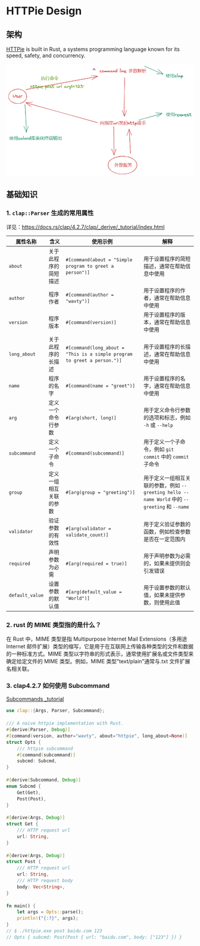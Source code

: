 # HTTPie Design

## 架构

[HTTPie](https://github.com/wavty/rust-plus/blob/main/gethandsdirty/httpie/src/main.rs) is built in Rust, a systems programming language known for its speed, safety, and concurrency.

![httpie-framework](../images/httpie-framework.png)

## 基础知识

### 1. `clap::Parser` 生成的常用属性

详见：https://docs.rs/clap/4.2.7/clap/_derive/_tutorial/index.html

| 属性名称        | 含义                   | 使用示例                                                                 | 解释                                                                                           |
| --------------- | ---------------------- | ------------------------------------------------------------------------ | ---------------------------------------------------------------------------------------------- |
| `about`         | 关于此程序的简短描述   | `#[command(about = "Simple program to greet a person")]`                 | 用于设置程序的简短描述，通常在帮助信息中使用                                                   |
| `author`        | 程序作者               | `#[command(author = "wavty")]`                                           | 用于设置程序的作者，通常在帮助信息中使用                                                       |
| `version`       | 程序版本               | `#[command(version)]`                                                    | 用于设置程序的版本，通常在帮助信息中使用                                                       |
| `long_about`    | 关于此程序的长描述     | `#[command(long_about = "This is a simple program to greet a person.")]` | 用于设置程序的长描述，通常在帮助信息中使用                                                     |
| `name`          | 程序的名字             | `#[command(name = "greet")]`                                             | 用于设置程序的名字，通常在帮助信息中使用                                                       |
| `arg`           | 定义一个命令行参数     | `#[arg(short, long)]`                                                    | 用于定义命令行参数的选项和标志，例如 `-h` 或 `--help`                                          |
| `subcommand`    | 定义一个子命令         | `#[command(subcommand)]`                                                   | 用于定义一个子命令，例如 `git commit` 中的 `commit` 子命令                                     |
| `group`         | 定义一组相互关联的参数 | `#[arg(group = "greeting")]`                                             | 用于定义一组相互关联的参数，例如 `--greeting hello --name World` 中的 `--greeting` 和 `--name` |
| `validator`     | 验证参数的有效性       | `#[arg(validator = validate_count)]`                                     | 用于定义验证参数的函数，例如检查参数是否在一定范围内                                           |
| `required`      | 声明参数为必需         | `#[arg(required = true)]`                                                | 用于声明参数为必需的，如果未提供则会引发错误                                                   |
| `default_value` | 设置参数的默认值       | `#[arg(default_value = "World")]`                                        | 用于设置参数的默认值，如果未提供参数，则使用此值                                               |

### 2. rust 的 MIME 类型指的是什么？

在 Rust 中，MIME 类型是指 Multipurpose Internet Mail Extensions（多用途 Internet 邮件扩展）类型的缩写，它是用于在互联网上传输各种类型的文件和数据的一种标准方式。MIME 类型以字符串的形式表示，通常使用扩展名或文件类型来确定给定文件的 MIME 类型。例如，MIME 类型"text/plain"通常与.txt 文件扩展名相关联。

### 3. clap4.2.7 如何使用 Subcommand

[Subcommands _tutorial](https://docs.rs/clap/4.2.7/clap/_derive/_tutorial/index.html#subcommands)

```rust
use clap::{Args, Parser, Subcommand};

/// A naive httpie implementation with Rust.
#[derive(Parser, Debug)]
#[command(version, author="wavty", about="httpie", long_about=None)]
struct Opts {
    /// httpie subcommand
    #[command(subcommand)]
    subcmd: Subcmd,
}

#[derive(Subcommand, Debug)]
enum Subcmd {
    Get(Get),
    Post(Post),
}

#[derive(Args, Debug)]
struct Get {
    /// HTTP request url
    url: String,
}

#[derive(Args, Debug)]
struct Post {
    /// HTTP request url
    url: String,
    /// HTTP request body
    body: Vec<String>,
}

fn main() {
    let args = Opts::parse();
    println!("{:?}", args);
}
// $ ./httpie.exe post baidu.com 123
// Opts { subcmd: Post(Post { url: "baidu.com", body: ["123"] }) }
```
